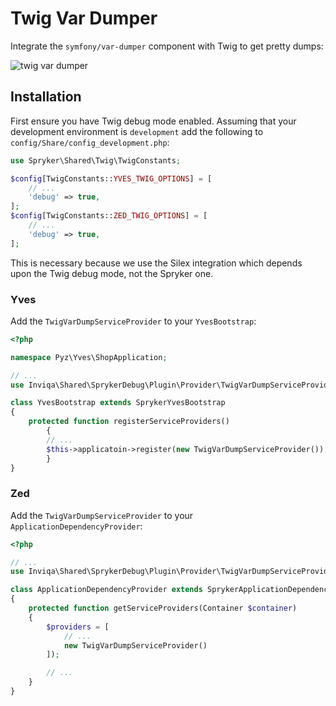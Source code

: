 Twig Var Dumper
===============

Integrate the `symfony/var-dumper` component with Twig to get pretty dumps:

![twig var dumper](https://symfony.com/doc/current/_images/01-simple.png)

Installation
------------

First ensure you have Twig debug mode enabled. Assuming that your development
environment is `development` add the following to
`config/Share/config_development.php`:

```php
use Spryker\Shared\Twig\TwigConstants;

$config[TwigConstants::YVES_TWIG_OPTIONS] = [
    // ...
    'debug' => true,
];
$config[TwigConstants::ZED_TWIG_OPTIONS] = [
    // ...
    'debug' => true,
];
```

This is necessary because we use the Silex integration which depends upon the
Twig debug mode, not the Spryker one.

### Yves

Add the `TwigVarDumpServiceProvider` to your `YvesBootstrap`:

```php
<?php

namespace Pyz\Yves\ShopApplication;

// ...
use Inviqa\Shared\SprykerDebug\Plugin\Provider\TwigVarDumpServiceProvider;

class YvesBootstrap extends SprykerYvesBootstrap
{
    protected function registerServiceProviders()
		{
        // ...
        $this->applicatoin->register(new TwigVarDumpServiceProvider());
		}
}
```

### Zed

Add the `TwigVarDumpServiceProvider` to your `ApplicationDependencyProvider`:

```php
<?php

// ...
use Inviqa\Shared\SprykerDebug\Plugin\Provider\TwigVarDumpServiceProvider;

class ApplicationDependencyProvider extends SprykerApplicationDependencyProvider
{
    protected function getServiceProviders(Container $container)
    {
        $providers = [
            // ...
            new TwigVarDumpServiceProvider()
        ]);

        // ...
    }
}
```

